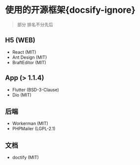 # 使用的开源框架{docsify-ignore}

> 部分 排名不分先后

## H5 (WEB)

- React (MIT)
- Ant Design (MIT)
- BraftEditor (MIT)

## App (> 1.1.4)

- Flutter (BSD-3-Clause)
- Dio (MIT)

## 后端

- Workerman (MIT)
- PHPMailer (LGPL-2.1)

## 文档

- doctify (MIT)
